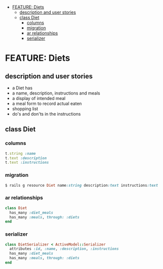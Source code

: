 <!-- START doctoc generated TOC please keep comment here to allow auto update -->
<!-- DON'T EDIT THIS SECTION, INSTEAD RE-RUN doctoc TO UPDATE -->


- [FEATURE: Diets](#feature-diets)
  - [description and user stories](#description-and-user-stories)
  - [class Diet](#class-diet)
    - [columns](#columns)
    - [migration](#migration)
    - [ar relationships](#ar-relationships)
    - [serializer](#serializer)

<!-- END doctoc generated TOC please keep comment here to allow auto update -->

# FEATURE: Diets

## description and user stories

- a Diet has
- a name, description, instructions and meals
- a display of intended meal
- a meal form to record actual eaten
- shopping list
- do's and don'ts in the instructions

## class Diet

### columns

```ruby
t.string :name
t.text :description
t.text :instructions
```

### migration

```ruby
$ rails g resource Diet name:string description:text instructions:text
```

### ar relationships

```ruby
class Diet
  has_many :diet_meals
  has_many :meals, through: :diets
end
```

### serializer

```ruby
class DietSerializer < ActiveModel::Serializer
  attributes :id, :name, :description, :instructions
  has_many :diet_meals
  has_many :meals, through: :diets
end
```
